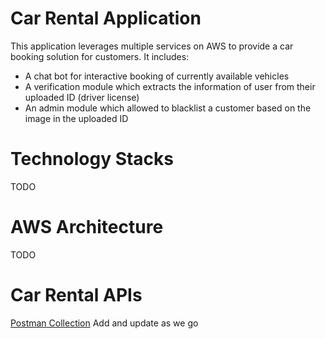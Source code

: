 # Car Rental Application
This application leverages multiple services on AWS to provide a car booking 
solution for customers. It includes:
- A chat bot for interactive booking of currently available vehicles
- A verification module which extracts the information of user from their uploaded ID (driver license)
- An admin module which allowed to blacklist a customer based on the image in the uploaded ID

# Technology Stacks
TODO

# AWS Architecture
TODO

# Car Rental APIs
[Postman Collection](https://www.getpostman.com/collections/f2f007f8d6b562b26ca4) 
Add and update as we go
